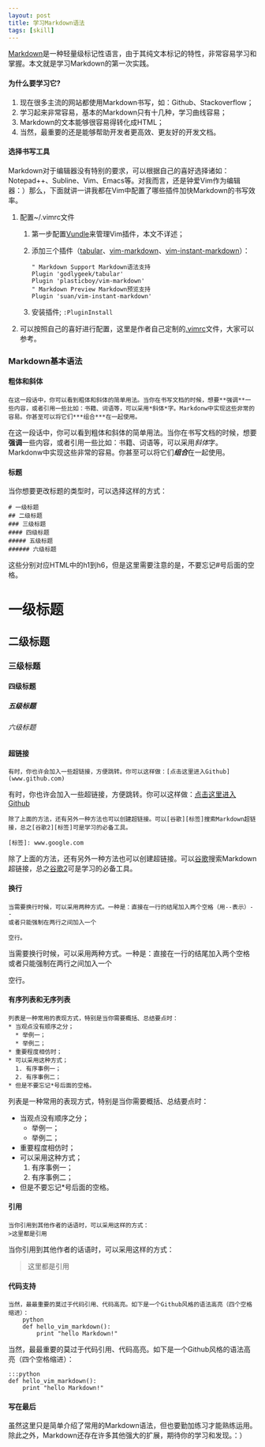 ```yaml
---
layout: post
title: 学习Markdown语法
tags: [skill]
---
```

[Markdown](https://zh.wikipedia.org/wiki/Markdown)是一种轻量级标记性语言，由于其纯文本标记的特性，非常容易学习和掌握。本文就是学习Markdown的第一次实践。

#### 为什么要学习它?
1. 现在很多主流的网站都使用Markdown书写，如：Github、Stackoverflow；
2. 学习起来非常容易，基本的Markdown只有十几种，学习曲线容易；
3. Markdown的文本能够很容易得转化成HTML；
4. 当然，最重要的还是能够帮助开发者更高效、更友好的开发文档。

#### 选择书写工具
Markdown对于编辑器没有特别的要求，可以根据自己的喜好选择诸如：Notepad++、Subline、Vim、Emacs等。对我而言，还是钟爱Vim作为编辑器：）那么，下面就讲一讲我都在Vim中配置了哪些插件加快Markdown的书写效率。

1. 配置~/.vimrc文件
   1. 第一步配置[Vundle](https://github.com/VundleVim/Vundle.vim)来管理Vim插件，本文不详述；
   2. 添加三个插件（[tabular](https://github.com/godlygeek/tabular)、[vim-markdown](https://github.com/plasticboy/vim-markdown)、[vim-instant-markdown](https://github.com/suan/vim-instant-markdown)）：

          " Markdown Support Markdown语法支持
          Plugin 'godlygeek/tabular'
          Plugin 'plasticboy/vim-markdown'
          " Markdown Preview Markdown预览支持
          Plugin 'suan/vim-instant-markdown'
   3. 安装插件;
       `:PluginInstall`
2. 可以按照自己的喜好进行配置，这里是作者自己定制的[.vimrc](https://gist.github.com/ColdinLee/dfffea3d9cad4f2501ec8fd299ece22a)文件，大家可以参考。

### Markdown基本语法
#### 粗体和斜体

    在这一段话中，你可以看到粗体和斜体的简单用法。当你在书写文档的时候，想要**强调**一些内容，或者引用一些比如：书籍、词语等，可以采用*斜体*字。Markdonw中实现这些非常的容易。你甚至可以将它们***组合***在一起使用。

在这一段话中，你可以看到粗体和斜体的简单用法。当你在书写文档的时候，想要**强调**一些内容，或者引用一些比如：书籍、词语等，可以采用*斜体*字。Markdonw中实现这些非常的容易。你甚至可以将它们***组合***在一起使用。

#### 标题
当你想要更改标题的类型时，可以选择这样的方式：

    # 一级标题
    ## 二级标题
    ### 三级标题
    #### 四级标题
    ##### 五级标题
    ###### 六级标题

这些分别对应HTML中的h1到h6，但是这里需要注意的是，不要忘记#号后面的空格。

# 一级标题
## 二级标题
### 三级标题
#### 四级标题
##### 五级标题
###### 六级标题
#### 超链接

    有时，你也许会加入一些超链接，方便跳转。你可以这样做：[点击这里进入Github](www.github.com)

有时，你也许会加入一些超链接，方便跳转。你可以这样做：[点击这里进入Github](www.github.com)

    除了上面的方法，还有另外一种方法也可以创建超链接。可以[谷歌][标签]搜索Markdown超链接，总之[谷歌2][标签]可是学习的必备工具。

    [标签]: www.google.com

除了上面的方法，还有另外一种方法也可以创建超链接。可以[谷歌][标签]搜索Markdown超链接，总之[谷歌2][标签]可是学习的必备工具。

[标签]: www.google.com

#### 换行

    当需要换行时候，可以采用两种方式。一种是：直接在一行的结尾加入两个空格（用--表示）--
    或者只能强制在两行之间加入一个

    空行。

当需要换行时候，可以采用两种方式。一种是：直接在一行的结尾加入两个空格 
或者只能强制在两行之间加入一个

空行。

#### 有序列表和无序列表

    列表是一种常用的表现方式，特别是当你需要概括、总结要点时：
    * 当观点没有顺序之分；
      * 举例一；
      * 举例二；
    * 重要程度相仿时；
    * 可以采用这种方式；
      1. 有序事例一；
      2. 有序事例二；
    * 但是不要忘记*号后面的空格。

列表是一种常用的表现方式，特别是当你需要概括、总结要点时：
* 当观点没有顺序之分；
  * 举例一；
  * 举例二；
* 重要程度相仿时；
* 可以采用这种方式；
  1. 有序事例一；
  2. 有序事例二；
* 但是不要忘记*号后面的空格。

#### 引用

    当你引用到其他作者的话语时，可以采用这样的方式：
    >这里都是引用

当你引用到其他作者的话语时，可以采用这样的方式：
>这里都是引用

#### 代码支持

    当然，最最重要的莫过于代码引用、代码高亮。如下是一个Github风格的语法高亮（四个空格缩进）：  
        python
        def hello_vim_markdown():
            print "hello Markdown!"
 

当然，最最重要的莫过于代码引用、代码高亮。如下是一个Github风格的语法高亮（四个空格缩进）：

    :::python
    def hello_vim_markdown():
        print "hello Markdown!"

#### 写在最后
虽然这里只是简单介绍了常用的Markdown语法，但也要勤加练习才能熟练运用。除此之外，Markdown还存在许多其他强大的扩展，期待你的学习和发现。：）
